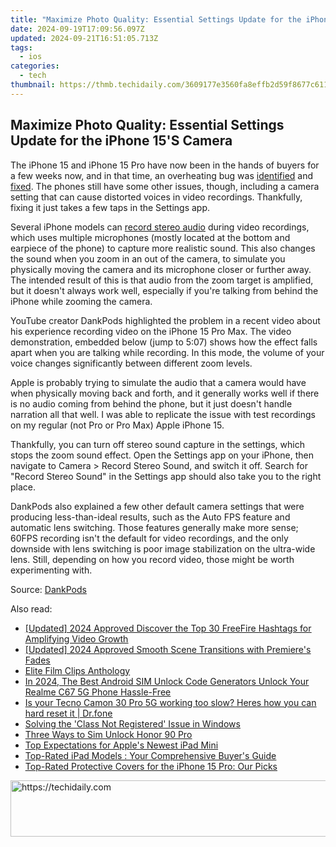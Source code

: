 ```yaml
---
title: "Maximize Photo Quality: Essential Settings Update for the iPhone 15'S Camera"
date: 2024-09-19T17:09:56.097Z
updated: 2024-09-21T16:51:05.713Z
tags:
  - ios
categories:
  - tech
thumbnail: https://thmb.techidaily.com/3609177e3560fa8effb2d59f8677c6110107a707b47535bc397c5818cfbe880e.jpg
---
```


## Maximize Photo Quality: Essential Settings Update for the iPhone 15'S Camera

The iPhone 15 and iPhone 15 Pro have now been in the hands of buyers for a few weeks now, and in that time, an overheating bug was [identified](https://smart-video-editing.techidaily.com/the-ultimate-premiere-pro-system-checklist-prepare-your-computer-for-success-for-2024/) and [fixed](https://support.apple.com/en-us/HT213781). The phones still have some other issues, though, including a camera setting that can cause distorted voices in video recordings. Thankfully, fixing it just takes a few taps in the Settings app.

 Several iPhone models can [record stereo audio](https://support.apple.com/guide/iphone/change-video-recording-settings-iphc1827d32f/ios) during video recordings, which uses multiple microphones (mostly located at the bottom and earpiece of the phone) to capture more realistic sound. This also changes the sound when you zoom in an out of the camera, to simulate you physically moving the camera and its microphone closer or further away. The intended result of this is that audio from the zoom target is amplified, but it doesn't always work well, especially if you're talking from behind the iPhone while zooming the camera.

 YouTube creator DankPods highlighted the problem in a recent video about his experience recording video on the iPhone 15 Pro Max. The video demonstration, embedded below (jump to 5:07) shows how the effect falls apart when you are talking while recording. In this mode, the volume of your voice changes significantly between different zoom levels.

 Apple is probably trying to simulate the audio that a camera would have when physically moving back and forth, and it generally works well if there is no audio coming from behind the phone, but it just doesn't handle narration all that well. I was able to replicate the issue with test recordings on my regular (not Pro or Pro Max) Apple iPhone 15.

 Thankfully, you can turn off stereo sound capture in the settings, which stops the zoom sound effect. Open the Settings app on your iPhone, then navigate to Camera > Record Stereo Sound, and switch it off. Search for "Record Stereo Sound" in the Settings app should also take you to the right place.

 DankPods also explained a few other default camera settings that were producing less-than-ideal results, such as the Auto FPS feature and automatic lens switching. Those features generally make more sense; 60FPS recording isn't the default for video recordings, and the only downside with lens switching is poor image stabilization on the ultra-wide lens. Still, depending on how you record video, those might be worth experimenting with.

 Source: [DankPods](https://www.youtube.com/watch?v=rbUmpl4c7A8)

<ins class="adsbygoogle"
     style="display:block"
     data-ad-format="autorelaxed"
     data-ad-client="ca-pub-7571918770474297"
     data-ad-slot="1223367746"></ins>

<ins class="adsbygoogle"
     style="display:block"
     data-ad-client="ca-pub-7571918770474297"
     data-ad-slot="8358498916"
     data-ad-format="auto"
     data-full-width-responsive="true"></ins>

<span class="atpl-alsoreadstyle">Also read:</span>
<div><ul>
<li><a href="https://youtube-lab.techidaily.com/ed-2024-approved-discover-the-top-30-freefire-hashtags-for-amplifying-video-growth/"><u>[Updated] 2024 Approved Discover the Top 30 FreeFire Hashtags for Amplifying Video Growth</u></a></li>
<li><a href="https://fox-boxes.techidaily.com/updated-2024-approved-smooth-scene-transitions-with-premieres-fades/"><u>[Updated] 2024 Approved Smooth Scene Transitions with Premiere's Fades</u></a></li>
<li><a href="https://fox-http.techidaily.com/elite-film-clips-anthology/"><u>Elite Film Clips Anthology</u></a></li>
<li><a href="https://sim-unlock.techidaily.com/in-2024-the-best-android-sim-unlock-code-generators-unlock-your-realme-c67-5g-phone-hassle-free-by-drfone-android/"><u>In 2024, The Best Android SIM Unlock Code Generators Unlock Your Realme C67 5G Phone Hassle-Free</u></a></li>
<li><a href="https://techidaily.com/is-your-tecno-camon-30-pro-5g-working-too-slow-heres-how-you-can-hard-reset-it-drfone-by-drfone-reset-android-reset-android/"><u>Is your Tecno Camon 30 Pro 5G working too slow? Heres how you can hard reset it | Dr.fone</u></a></li>
<li><a href="https://win-forum.techidaily.com/solving-the-class-not-registered-issue-in-windows/"><u>Solving the 'Class Not Registered' Issue in Windows</u></a></li>
<li><a href="https://sim-unlock.techidaily.com/three-ways-to-sim-unlock-honor-90-pro-by-drfone-android/"><u>Three Ways to Sim Unlock Honor 90 Pro</u></a></li>
<li><a href="https://os-tips.techidaily.com/top-expectations-for-apples-newest-ipad-mini/"><u>Top Expectations for Apple's Newest iPad Mini</u></a></li>
<li><a href="https://os-tips.techidaily.com/top-rated-ipad-models-your-comprehensive-buyers-guide/"><u>Top-Rated iPad Models : Your Comprehensive Buyer's Guide</u></a></li>
<li><a href="https://os-tips.techidaily.com/top-rated-protective-covers-for-the-iphone-15-pro-our-picks/"><u>Top-Rated Protective Covers for the iPhone 15 Pro: Our Picks</u></a></li>
</ul></div>

<!-- affiliate ads begin -->
<a href="https://appsumo.8odi.net/c/5597632/2037345/7443" target="_top" id="2037345">
  <img src="//a.impactradius-go.com/display-ad/7443-2037345" border="0" alt="https://techidaily.com" width="728" height="90"/>
</a>
<img height="0" width="0" src="https://appsumo.8odi.net/i/5597632/2037345/7443" style="position:absolute;visibility:hidden;" border="0" />
<!-- affiliate ads end -->

